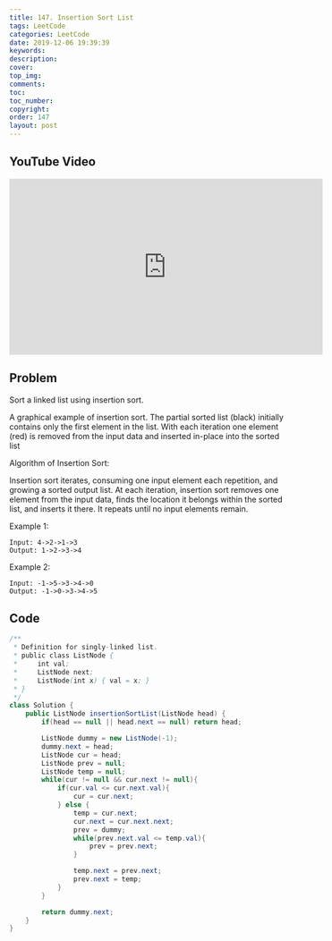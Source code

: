 ```yaml
---
title: 147. Insertion Sort List
tags: LeetCode
categories: LeetCode
date: 2019-12-06 19:39:39
keywords:
description:
cover:
top_img:
comments:
toc:
toc_number:
copyright:
order: 147
layout: post
---
```


## YouTube Video

<iframe width="560" height="315" src="https://www.youtube.com/embed/N1VVLLan6S0" frameborder="0" allow="accelerometer; autoplay; encrypted-media; gyroscope; picture-in-picture" allowfullscreen></iframe>

## Problem

Sort a linked list using insertion sort.

A graphical example of insertion sort. The partial sorted list (black) initially contains only the first element in the list.
With each iteration one element (red) is removed from the input data and inserted in-place into the sorted list

Algorithm of Insertion Sort:

Insertion sort iterates, consuming one input element each repetition, and growing a sorted output list.
At each iteration, insertion sort removes one element from the input data, finds the location it belongs within the sorted list, and inserts it there.
It repeats until no input elements remain.

Example 1:

```
Input: 4->2->1->3
Output: 1->2->3->4
```

Example 2:

```
Input: -1->5->3->4->0
Output: -1->0->3->4->5
```

## Code

```java
/**
 * Definition for singly-linked list.
 * public class ListNode {
 *     int val;
 *     ListNode next;
 *     ListNode(int x) { val = x; }
 * }
 */
class Solution {
    public ListNode insertionSortList(ListNode head) {
        if(head == null || head.next == null) return head;

        ListNode dummy = new ListNode(-1);
        dummy.next = head;
        ListNode cur = head;
        ListNode prev = null;
        ListNode temp = null;
        while(cur != null && cur.next != null){
            if(cur.val <= cur.next.val){
                cur = cur.next;
            } else {
                temp = cur.next;
                cur.next = cur.next.next;
                prev = dummy;
                while(prev.next.val <= temp.val){
                    prev = prev.next;
                }

                temp.next = prev.next;
                prev.next = temp;
            }
        }

        return dummy.next;
    }
}
```
